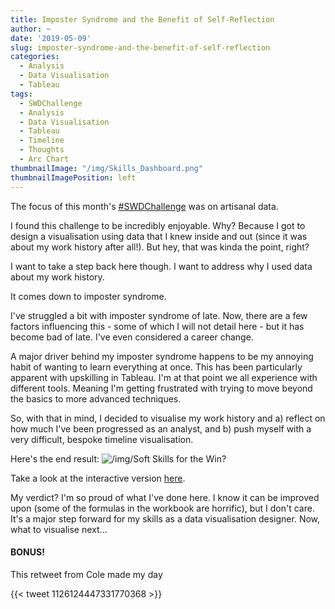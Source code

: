 ```yaml
---
title: Imposter Syndrome and the Benefit of Self-Reflection
author: ~
date: '2019-05-09'
slug: imposter-syndrome-and-the-benefit-of-self-reflection
categories:
  - Analysis
  - Data Visualisation
  - Tableau
tags:
  - SWDChallenge
  - Analysis
  - Data Visualisation
  - Tableau
  - Timeline
  - Thoughts
  - Arc Chart
thumbnailImage: "/img/Skills_Dashboard.png"
thumbnailImagePosition: left
---
```


The focus of this month's [#SWDChallenge](http://www.storytellingwithdata.com/blog/2019/5/1/swdchallenge-artisanal-data) was on artisanal data. 

I found this challenge to be incredibly enjoyable. Why? Because I got to design a visualisation using data that I knew inside and out (since it was about my work history after all!). But hey, that was kinda the point, right?

I want to take a step back here though. I want to address why I used data about my work history. 

It comes down to imposter syndrome. 

I've struggled a bit with imposter syndrome of late. Now, there are a few factors influencing this - some of which I will not detail here - but it has become bad of late. I've even considered a career change.

A major driver behind my imposter syndrome happens to be my annoying habit of wanting to learn everything at once. This has been particularly apparent with upskilling in Tableau. I'm at that point we all experience with different tools. Meaning I'm getting frustrated with trying to move beyond the basics to more advanced techniques.

So, with that in mind, I decided to visualise my work history and a) reflect on how much I've been progressed as an analyst, and b) push myself with a very difficult, bespoke timeline visualisation. 

Here's the end result:
<img src="/img/Skills_Dashboard.png" title="/img/Soft Skills for the Win?"/>

Take a look at the interactive version [here](https://public.tableau.com/profile/jared.braggins2936#!/vizhome/JobHistory_15568444434680/Skills_Dashboard). 

My verdict? I'm so proud of what I've done here. I know it can be improved upon (some of the formulas in the workbook are horrific), but I don't care. It's a major step forward for my skills as a data visualisation designer. Now, what to visualise next...

#### BONUS! 

This retweet from Cole made my day

{{< tweet 1126124447331770368 >}}



